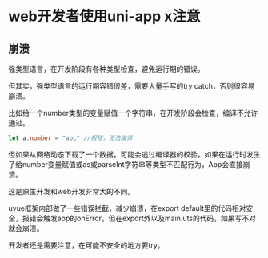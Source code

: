 # web开发者使用uni-app x注意

## 崩溃

强类型语言，在开发阶段有各种类型检查，避免运行期的错误。

但其实，强类型语言的运行期容错很差，需要大量手写的try catch，否则很容易崩溃。

比如给一个number类型的变量赋值一个字符串，在开发阶段会检查，编译不允许通过。

```ts
let a:number = "abc" //报错，无法编译
```

但如果从网络动态下载了一个数据，可能会逃过编译器的校验，如果在运行时发生了给number变量赋值或as或parseInt字符串等类型不匹配行为，App会直接崩溃。

这是原生开发和web开发非常大的不同。

uvue框架内部做了一些错误拦截，减少崩溃，在export default里的代码相对安全，报错会触发app的onError。但在export外以及main.uts的代码，如果写不对就会崩溃。

开发者还是需要注意，在可能不安全的地方要try。
